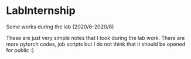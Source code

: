 # LabInternship
Some works during the lab  (2020/6-2020/8)


These are just very simple notes that I took during the lab work.
There are more pytorch codes, job scripts but I do not think that it should be opened for public :) 

